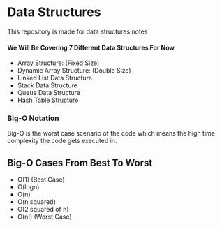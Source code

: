 <h1>Data Structures</h1>
<p>This repository is made for data structures notes</p>

<h4>We Will Be Covering 7 Different Data Structures For Now</h4>
<ul>
  <li> Array Structure:  (Fixed Size) </li>
  <li> Dynamic Array Structure: (Double Size)</li>
  <li>Linked List Data Structure</li>
  <li>Stack Data Structure</li>
  <li> Queue Data Structure</li>
  <li> Hash Table Structure</li>
</ul>

<h3>Big-O Notation</h3>

Big-O is the worst case scenario of the code which means the high time complexity the code gets executed in.

<h2>Big-O Cases From Best To Worst</h2>
<ul>
  <li>O(1) (Best Case)</li>
  <li>O(logn)</li>
  <li>O(n)</li>
  <li>O(n squared)</li>
  <li>O(2 squared of n)</li>
  <li>O(n!) (Worst Case)</li>
</ul>
